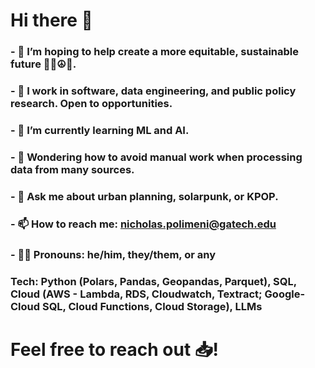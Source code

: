 # Hi there 👋

### - 🔭 I’m hoping to help create a more equitable, sustainable future 🌳🌻☮️🌄.
### - 💼 I work in software, data engineering, and public policy research. Open to opportunities.
### - 🌱 I’m currently learning ML and AI.
### - 🤔 Wondering how to avoid manual work when processing data from many sources.
### - 💬 Ask me about urban planning, solarpunk, or KPOP.
### - 📫 How to reach me: nicholas.polimeni@gatech.edu
### - 🏳️‍🌈 Pronouns: he/him, they/them, or any

### Tech: Python (Polars, Pandas, Geopandas, Parquet), SQL, Cloud (AWS - Lambda, RDS, Cloudwatch, Textract; Google- Cloud SQL, Cloud Functions, Cloud Storage), LLMs

# Feel free to reach out 📥! 
